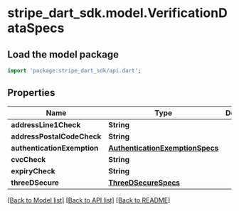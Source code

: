 # stripe_dart_sdk.model.VerificationDataSpecs

## Load the model package
```dart
import 'package:stripe_dart_sdk/api.dart';
```

## Properties
Name | Type | Description | Notes
------------ | ------------- | ------------- | -------------
**addressLine1Check** | **String** |  | [optional] 
**addressPostalCodeCheck** | **String** |  | [optional] 
**authenticationExemption** | [**AuthenticationExemptionSpecs**](AuthenticationExemptionSpecs.md) |  | [optional] 
**cvcCheck** | **String** |  | [optional] 
**expiryCheck** | **String** |  | [optional] 
**threeDSecure** | [**ThreeDSecureSpecs**](ThreeDSecureSpecs.md) |  | [optional] 

[[Back to Model list]](../README.md#documentation-for-models) [[Back to API list]](../README.md#documentation-for-api-endpoints) [[Back to README]](../README.md)


